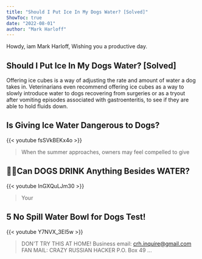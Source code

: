 ```yaml
---
title: "Should I Put Ice In My Dogs Water? [Solved]"
ShowToc: true 
date: "2022-08-01"
author: "Mark Harloff" 
---
```


Howdy, iam Mark Harloff, Wishing you a productive day.
## Should I Put Ice In My Dogs Water? [Solved]
Offering ice cubes is a way of adjusting the rate and amount of water a dog takes in. Veterinarians even recommend offering ice cubes as a way to slowly introduce water to dogs recovering from surgeries or as a tryout after vomiting episodes associated with gastroenteritis, to see if they are able to hold fluids down.

## Is Giving Ice Water Dangerous to Dogs?
{{< youtube fsSVkBEKx4o >}}
>When the summer approaches, owners may feel compelled to give 

## 🐶🧊Can DOGS DRINK Anything Besides WATER?
{{< youtube InGXQuLJm30 >}}
>Your 

## 5 No Spill Water Bowl for Dogs Test!
{{< youtube Y7NVX_3EI5w >}}
>DON'T TRY THIS AT HOME! Business email: crh.inquire@gmail.com FAN MAIL: CRAZY RUSSIAN HACKER P.O. Box 49 ...

